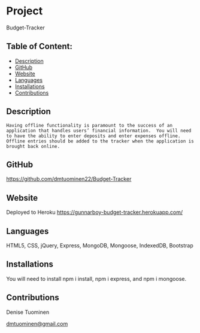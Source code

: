 # Project  
   Budget-Tracker
## Table of Content:
* [Description](#description)
* [GitHub](#github)
* [Website](#website)
* [Languages](#languages)
* [Installations](#installations)
* [Contributions](#contributions)

## Description
    Having offline functionality is paramount to the success of an application that handles users’ financial information.  You will need to have the ability to enter deposits and enter expenses offline.  Offline entries should be added to the tracker when the application is brought back online.
    
## GitHub
https://github.com/dmtuominen22/Budget-Tracker

## Website 
Deployed to Heroku
https://gunnarboy-budget-tracker.herokuapp.com/

## Languages
HTML5, CSS, jQuery, Express, MongoDB, Mongoose, IndexedDB, Bootstrap
## Installations
  You will need to install  npm i install, npm i express, and npm i mongoose.

 ## Contributions
  Denise Tuominen
  
  dmtuominen@gmail.com 